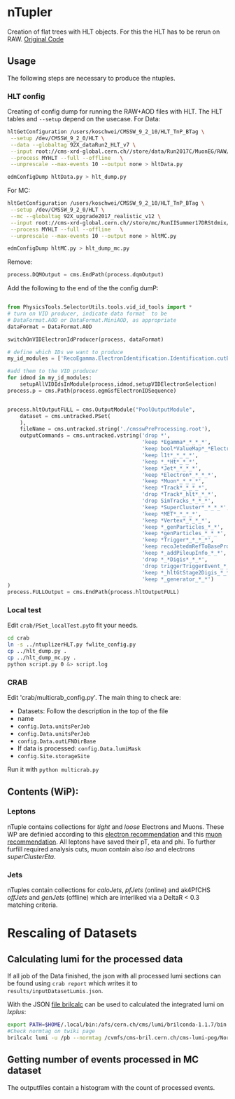 # nTupler
Creation of flat trees with HLT objects. For this the HLT has to be rerun on RAW. [Original Code](https://github.com/silviodonato/usercode/tree/NtuplerFromHLT2017_V8)

## Usage
The following steps are necessary to produce the ntuples.
### HLT config
Creating of config dump for running the RAW+AOD files with HLT. The HLT tables and `--setup` depend on the usecase.
For Data:
```bash
hltGetConfiguration /users/koschwei/CMSSW_9_2_10/HLT_TnP_BTag \
 --setup /dev/CMSSW_9_2_0/HLT \
 --data --globaltag 92X_dataRun2_HLT_v7 \
 --input root://cms-xrd-global.cern.ch//store/data/Run2017C/MuonEG/RAW/v1/000/299/368/00000/00E9C4F1-E76B-E711-8952-02163E01A27B.root  \
 --process MYHLT --full --offline   \
 --unprescale --max-events 10 --output none > hltData.py

edmConfigDump hltData.py > hlt_dump.py
```
For MC:
```bash
hltGetConfiguration /users/koschwei/CMSSW_9_2_10/HLT_TnP_BTag \
 --setup /dev/CMSSW_9_2_0/HLT \
 --mc --globaltag 92X_upgrade2017_realistic_v12 \
 --input root://cms-xrd-global.cern.ch//store/mc/RunIISummer17DRStdmix/TT_TuneCUETP8M2T4_13TeV-powheg-pythia8/GEN-SIM-RAW/NZSFlatPU28to62_92X_upgrade2017_realistic_v10-v2/50000/0E7B7DB0-0EA1-E711-B23E-02163E00C2C1.root  \
 --process MYHLT --full --offline   \
 --unprescale --max-events 10 --output none > hltMC.py

edmConfigDump hltMC.py > hlt_dump_mc.py
```

Remove:
```python
process.DQMOutput = cms.EndPath(process.dqmOutput)
```
Add the following to the end of the the config dumP:
```python

from PhysicsTools.SelectorUtils.tools.vid_id_tools import *
# turn on VID producer, indicate data format  to be
# DataFormat.AOD or DataFormat.MiniAOD, as appropriate 
dataFormat = DataFormat.AOD

switchOnVIDElectronIdProducer(process, dataFormat)

# define which IDs we want to produce
my_id_modules = ['RecoEgamma.ElectronIdentification.Identification.cutBasedElectronID_Summer16_80X_V1_cff']

#add them to the VID producer
for idmod in my_id_modules:
    setupAllVIDIdsInModule(process,idmod,setupVIDElectronSelection)
process.p = cms.Path(process.egmGsfElectronIDSequence)


process.hltOutputFULL = cms.OutputModule("PoolOutputModule",
    dataset = cms.untracked.PSet(
    ),
    fileName = cms.untracked.string('./cmsswPreProcessing.root'),
	outputCommands = cms.untracked.vstring('drop *',
                                           'keep *Egamma*_*_*_*',
                                           'keep bool*ValueMap*_*Electron*_*_*',
                                           'keep l1t*_*_*_*',
                                           'keep *_*Ht*_*_*',
                                           'keep *Jet*_*_*_*',
                                           'keep *Electron*_*_*_*',
                                           'keep *Muon*_*_*_*',
                                           'keep *Track*_*_*_*',
                                           'drop *Track*_hlt*_*_*',
                                           'drop SimTracks_*_*_*',
										   'keep *SuperCluster*_*_*_*',
                                           'keep *MET*_*_*_*',
                                           'keep *Vertex*_*_*_*',
                                           'keep *_genParticles_*_*',
                                           'keep *genParticles_*_*_*',
                                           'keep *Trigger*_*_*_*',
                                           'keep recoJetedmRefToBaseProdTofloatsAssociationVector_*_*_*',
                                           'keep *_addPileupInfo_*_*',
                                           'drop *_*Digis*_*_*',
                                           'drop triggerTriggerEvent_*_*_*',
                                           'keep *_hltGtStage2Digis_*_*',
                                           'keep *_generator_*_*')
)
process.FULLOutput = cms.EndPath(process.hltOutputFULL)
```


### Local test
Edit `crab/PSet_localTest.py`to fit your needs.
```bash
cd crab
ln -s ../ntuplizerHLT.py fwlite_config.py
cp ../hlt_dump.py .
cp ../hlt_dump_mc.py .
python script.py 0 &> script.log
```


### CRAB
Edit 'crab/multicrab_config.py'. The main thing to check are:
* Datasets: Follow the description in the top of the file
* name
* `config.Data.unitsPerJob`
* `config.Data.unitsPerJob`
* `config.Data.outLFNDirBase`
* If data is processed: `config.Data.lumiMask`
* `config.Site.storageSite`

Run it with `python multicrab.py`


## Contents (WiP):
### Leptons
nTuple contains collections for *tight* and *loose* Electrons and Muons. These WP are definied according to this [electron recommendation](https://twiki.cern.ch/twiki/bin/view/CMS/CutBasedElectronIdentificationRun2) and this [muon recommendation](https://twiki.cern.ch/twiki/bin/view/CMS/SWGuideMuonIdRun2). All leptons have saved their pT, eta and phi. To further furfill required analysis cuts, muon contain also *iso* and electrons *superClusterEta*.

### Jets
nTuples contain collections for *caloJets*, *pfJets* (online) and ak4PfCHS *offJets* and *genJets* (offline) which are interliked via a DeltaR < 0.3 matching criteria. 

# Rescaling of Datasets
## Calculating lumi for the processed data
If all job of the Data finished, the json with all processed lumi sections can be found using `crab report` which writes it to `results/inputDatasetLumis.json`.

With the JSON [file brilcalc](https://twiki.cern.ch/twiki/bin/view/CMS/TWikiLUM#CurRec) can be used to calculated the integrated lumi on *lxplus*:
```bash
export PATH=$HOME/.local/bin:/afs/cern.ch/cms/lumi/brilconda-1.1.7/bin:$PATH
#Check normtag on twiki page
brilcalc lumi -u /pb --normtag /cvmfs/cms-bril.cern.ch/cms-lumi-pog/Normtags/normtag_BRIL.json -i pocessedLS.json 
```

## Getting number of events processed in MC dataset
The outputfiles contain a histogram with the count of processed events. 
